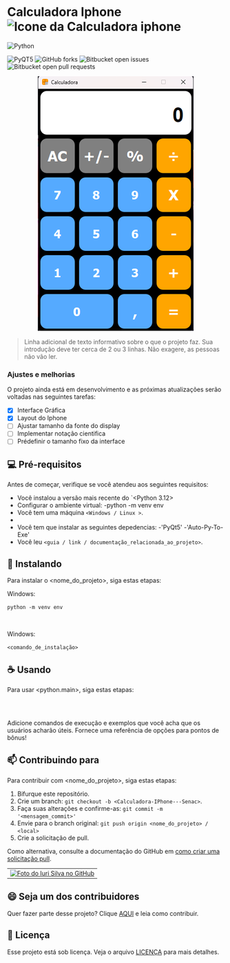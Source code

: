 # Calculadora Iphone <img src="Calculadora.ico" width="32" alt="Icone da Calculadora iphone">
 
![Python](https://img.shields.io/badge/PYthon-3776AB?style=for-the-badge&logo=python&logoColor=white)
 
![PyQT5](https://img.shields.io/badge/Qt-%?style=for-the-badge)
![GitHub forks](https://img.shields.io/github/forks/iuricode/README-template?style=for-the-badge)
![Bitbucket open issues](https://img.shields.io/bitbucket/issues/iuricode/README-template?style=for-the-badge)
![Bitbucket open pull requests](https://img.shields.io/bitbucket/pr-raw/iuricode/README-template?style=for-the-badge)
 
<div align="center">
<img src="fotoExemplo.png"  alt="Main da Calculadora iphone">
</div>
 
> Linha adicional de texto informativo sobre o que o projeto faz. Sua introdução deve ter cerca de 2 ou 3 linhas. Não exagere, as pessoas não vão ler.
 
### Ajustes e melhorias
 
O projeto ainda está em desenvolvimento e as próximas atualizações serão voltadas nas seguintes tarefas:
 
- [x] Interface Gráfica
- [x] Layout do Iphone
- [ ] Ajustar tamanho da fonte do display
- [ ] Implementar notação cientifica
- [ ] Prédefinir o tamanho fixo da interface
 
## 💻 Pré-requisitos
 
Antes de começar, verifique se você atendeu aos seguintes requisitos:
 
- Você instalou a versão mais recente do `<Python 3.12>
- Configurar o ambiente virtual:
      -python -m venv env
- Você tem uma máquina `<Windows / Linux >`.
-
- Você tem que instalar as seguintes depedencias:
    -'PyQt5'
    -'Auto-Py-To-Exe'
- Você leu `<guia / link / documentação_relacionada_ao_projeto>`.
 
## 🚀 Instalando <calculadora Iphone>
 
Para instalar o <nome_do_projeto>, siga estas etapas:
 
Windows:
```
python -m venv env
 
 
```
 
Windows:
 
```
<comando_de_instalação>
```
 
## ☕ Usando <calculadora Iphone>
 
Para usar <python.main>, siga estas etapas:
 
```
 
 
```
 
Adicione comandos de execução e exemplos que você acha que os usuários acharão úteis. Fornece uma referência de opções para pontos de bônus!
 
## 📫 Contribuindo para <calculadora Iphone>
 
Para contribuir com <nome_do_projeto>, siga estas etapas:
 
1. Bifurque este repositório.
2. Crie um branch: `git checkout -b <Calculadora-IPhone---Senac>`.
3. Faça suas alterações e confirme-as: `git commit -m '<mensagem_commit>'`
4. Envie para o branch original: `git push origin <nome_do_projeto> / <local>`
5. Crie a solicitação de pull.
 
Como alternativa, consulte a documentação do GitHub em [como criar uma solicitação pull](https://help.github.com/en/github/collaborating-with-issues-and-pull-requests/creating-a-pull-request).
 
 
<table>
  <tr>
    <td align="center">
      <a href="#" title="Bruno Mendes">
        <img src="https://avatars.githubusercontent.com/u/164203021?v=40,
          " width="100px;" alt="Foto do Iuri Silva no GitHub"/><br>
      </a>
    </td>
  </tr>
</table>
 
## 😄 Seja um dos contribuidores
 
Quer fazer parte desse projeto? Clique [AQUI](CONTRIBUTING.md) e leia como contribuir.
 
## 📝 Licença
 
Esse projeto está sob licença. Veja o arquivo [LICENÇA](LICENSE.md) para mais detalhes.